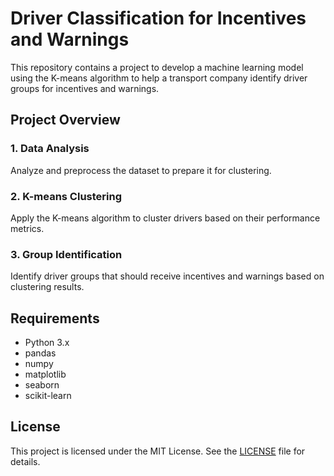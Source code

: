 # Driver Classification for Incentives and Warnings

This repository contains a project to develop a machine learning model using the K-means algorithm to help a transport company identify driver groups for incentives and warnings.

## Project Overview

### 1. Data Analysis
Analyze and preprocess the dataset to prepare it for clustering.

### 2. K-means Clustering
Apply the K-means algorithm to cluster drivers based on their performance metrics.

### 3. Group Identification
Identify driver groups that should receive incentives and warnings based on clustering results.

## Requirements

- Python 3.x
- pandas
- numpy
- matplotlib
- seaborn
- scikit-learn

## License

This project is licensed under the MIT License. See the [LICENSE](LICENSE) file for details.
